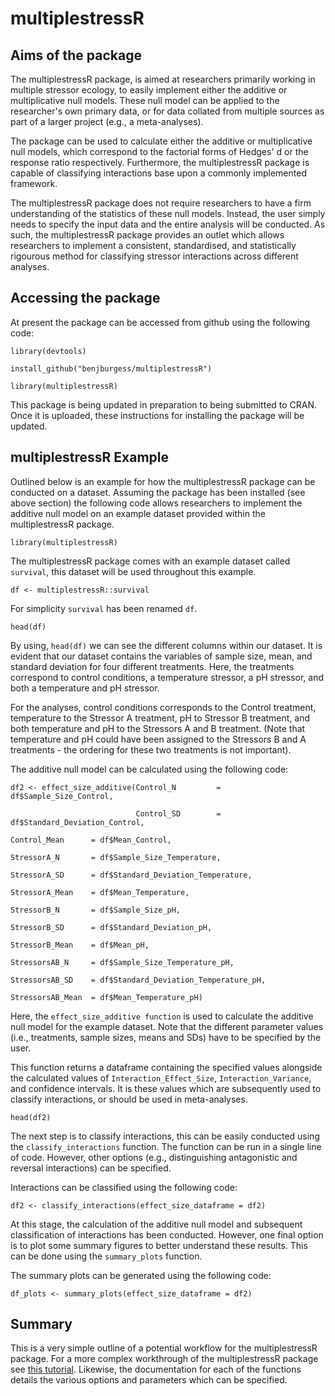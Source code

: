 # multiplestressR

## Aims of the package

The multiplestressR package, is aimed at researchers primarily working in multiple stressor ecology, to easily implement either the additive or multiplicative null models. These null model can be applied to the researcher's own primary data, or for data collated from multiple sources as part of a larger project (e.g., a meta-analyses). 

The package can be used to calculate either the additive or multiplicative null models, which correspond to the factorial forms of Hedges' d or the response ratio respectively. Furthermore, the multiplestressR package is capable of classifying interactions base upon a commonly implemented framework.

The multiplestressR package does not require researchers to have a firm understanding of the statistics of these null models. Instead, the user simply needs to specify the input data and the entire analysis will be conducted. As such, the multiplestressR package provides an outlet which allows researchers to implement a consistent, standardised, and statistically rigourous method for classifying stressor interactions across different analyses.

## Accessing the package

At present the package can be accessed from github using the following code:

`
library(devtools)
`

`
install_github("benjburgess/multiplestressR")
`

`
library(multiplestressR)
`

This package is being updated in preparation to being submitted to CRAN. Once it is uploaded, these instructions for installing the package will be updated.


## multiplestressR Example

Outlined below is an example for how the multiplestressR package can be conducted on a dataset. Assuming the package has been installed (see above section) the following code allows researchers to implement the additive null model on an example dataset provided within the multiplestressR package.

`
library(multiplestressR)
`

The multiplestressR package comes with an example dataset called `survival`, this dataset will be used throughout this example.

`
df <- multiplestressR::survival
`

For simplicity `survival` has been renamed `df`.

`
head(df)
`

By using, `head(df)` we can see the different columns within our dataset. It is evident that our dataset contains the variables of sample size, mean, and standard deviation for four different treatments. Here, the treatments correspond to control conditions, a temperature stressor, a pH stressor, and both a temperature and pH stressor.

For the analyses, control conditions corresponds to the Control treatment, temperature to the Stressor A treatment, pH to Stressor B treatment, and both temperature and pH to the Stressors A and B treatment. (Note that temperature and pH could have been assigned to the Stressors B and A treatments - the ordering for these two treatments is not important).

The additive null model can be calculated using the following code:

`
df2 <- effect_size_additive(Control_N         = df$Sample_Size_Control,
`

`                            
Control_SD        = df$Standard_Deviation_Control,
`

`
Control_Mean      = df$Mean_Control,
`

`
StressorA_N       = df$Sample_Size_Temperature,
`

`
StressorA_SD      = df$Standard_Deviation_Temperature,
`

`
StressorA_Mean    = df$Mean_Temperature,
`

`
StressorB_N       = df$Sample_Size_pH,
`

`
StressorB_SD      = df$Standard_Deviation_pH,
`

`
StressorB_Mean    = df$Mean_pH,
`

`
StressorsAB_N     = df$Sample_Size_Temperature_pH,
`

`
StressorsAB_SD    = df$Standard_Deviation_Temperature_pH,
`

`
StressorsAB_Mean  = df$Mean_Temperature_pH)
`

Here, the `effect_size_additive function` is used to calculate the additive null model for the example dataset. Note that the different parameter values (i.e., treatments, sample sizes, means and SDs) have to be specified by the user. 

This function returns a dataframe containing the specified values alongside the calculated values of `Interaction_Effect_Size`, `Interaction_Variance`, and confidence intervals. It is these values which are subsequently used to classify interactions, or should be used in meta-analyses.

`head(df2)`


The next step is to classify interactions, this can be easily conducted using the `classify_interactions` function. The function can be run in a single line of code. However, other options (e.g., distinguishing antagonistic and reversal interactions) can be specified.

Interactions can be classified using the following code:

`df2 <- classify_interactions(effect_size_dataframe = df2)`


At this stage, the calculation of the additive null model and subsequent classification of interactions has been conducted. However, one final option is to plot some summary figures to better understand these results. This can be done using the `summary_plots` function.

The summary plots can be generated using the following code:

`df_plots <- summary_plots(effect_size_dataframe = df2)`


## Summary

This is a very simple outline of a potential workflow for the multiplestressR package. For a more complex workthrough of the multiplestressR package see [this tutorial](https://benjburgess.github.io/i/multiplestressR1). Likewise, the documentation for each of the functions details the various options and parameters which can be specified.



